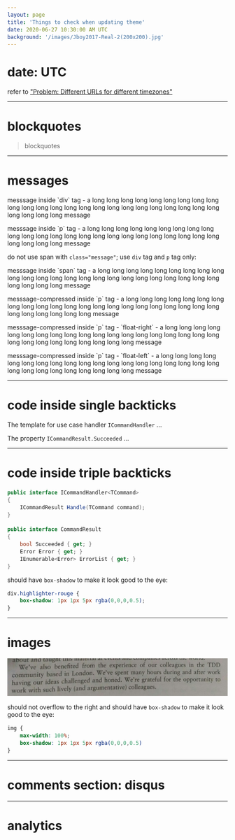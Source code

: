```yaml
---
layout: page
title: 'Things to check when updating theme'
date: 2020-06-27 10:30:00 AM UTC
background: '/images/Jboy2017-Real-2(200x200).jpg'
---
```


<!-- first: June 27, 2020 06:30:00 PM Philippine Time -->

# date: UTC

refer to ["Problem: Different URLs for different timezones"](http://127.0.0.1:4000/2017/04/08/problems-encountered-with-jekyll-powered-blog#different-url-for-different-timezone)

---

# blockquotes

> blockquotes

---

# messages

<div class="message" markdown="1">
messsage inside `div` tag - a long long long long long long long long long long long long long long long long long long long long long long long long long long long long  message
</div>

<p class="message" markdown="1">
    messsage inside `p` tag - a long long long long long long long long long long long long long long long long long long long long long long long long long long long long  message
</p>

do not use span with `class="message"`; use `div` tag and `p` tag only:

<span class="message">
    messsage inside `span` tag - a long long long long long long long long long long long long long long long long long long long long long long long long long long long long  message
</span>

<p class="message message-compressed" markdown="1">
    messsage-compressed inside `p` tag - a long long long long long long long long long long long long long long long long long long long long long long long long long long long long  message
</p>

<p class="message message-compressed float-right" markdown="1">
    messsage-compressed inside `p` tag - `float-right` - a long long long long long long long long long long long long long long long long long long long long long long long long long long long long  message
</p>

<p class="message message-compressed float-left" markdown="1">
    messsage-compressed inside `p` tag - `float-left` - a long long long long long long long long long long long long long long long long long long long long long long long long long long long long  message
</p>

<div class="clearfix"></div>

---

# code inside single backticks

The template for use case handler `ICommandHandler` ...

The property `ICommandResult.Succeeded` ...

---

# code inside triple backticks

``` csharp
public interface ICommandHandler<TCommand>
{
    ICommandResult Handle(TCommand command);
}

public interface CommandResult
{
    bool Succeeded { get; }
    Error Error { get; }
    IEnumerable<Error> ErrorList { get; }
}
```

should have `box-shadow` to make it look good to the eye:

``` css
div.highlighter-rouge {
    box-shadow: 1px 1px 5px rgba(0,0,0,0.5);
}
```

---

# images

![Argue to learn, not to win - from GOOSGBT](/images/2017/Argue-to-learn-from-GOOSGBT.jpg)

should not overflow to the right and should have `box-shadow` to make it look good to the eye:

``` css
img {
    max-width: 100%;
    box-shadow: 1px 1px 5px rgba(0,0,0,0.5)
}
```

---

# comments section: disqus

---

# analytics

